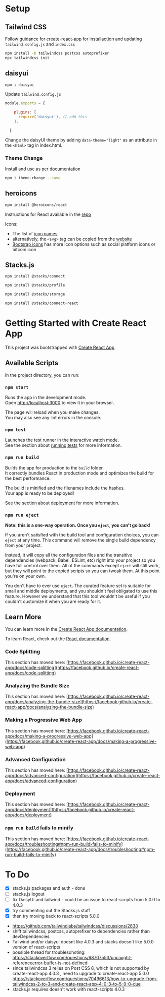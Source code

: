# Setup

## Tailwind CSS

Follow guidance for [create-react-app](https://tailwindcss.com/docs/guides/create-react-app) for installaction and updating `tailwind.config.js` and `index.css`

```bash
npm install -D tailwindcss postcss autoprefixer
npx tailwindcss init
```

## daisyui

```bash
npm i daisyui
```

Update `tailwind.config.js`

```js
module.exports = {

    plugins: [
      require('daisyui'), // add this
    ],

  }
```

Change the daisyUI theme by adding `data-theme="light"` as an attribute in the `<html>` tag in index.html.

### Theme Change

Install and use as per [documentation](https://github.com/saadeghi/theme-change#js)

```bash
npm i theme-change --save
```


## heroicons

```bash
npm install @heroicons/react
```

Instructions for React available in the [repo](https://github.com/tailwindlabs/heroicons)

Icons:
- The list of [icon names](https://unpkg.com/browse/@heroicons/react@1.0.5/outline/)
- alternatively, the `<svg>` tag can be copied from the [website](https://heroicons.com/)
- [Bootsrap icons](https://icons.getbootstrap.com/) has more icon options such as social platform icons or bitcoin icon


## Stacks.js

```bash
npm install @stacks/connect

npm install @stacks/profile

npm install @stacks/storage

npm install @stacks/connect-react
```

# Getting Started with Create React App

This project was bootstrapped with [Create React App](https://github.com/facebook/create-react-app).

## Available Scripts

In the project directory, you can run:

### `npm start`

Runs the app in the development mode.\
Open [http://localhost:3000](http://localhost:3000) to view it in your browser.

The page will reload when you make changes.\
You may also see any lint errors in the console.

### `npm test`

Launches the test runner in the interactive watch mode.\
See the section about [running tests](https://facebook.github.io/create-react-app/docs/running-tests) for more information.

### `npm run build`

Builds the app for production to the `build` folder.\
It correctly bundles React in production mode and optimizes the build for the best performance.

The build is minified and the filenames include the hashes.\
Your app is ready to be deployed!

See the section about [deployment](https://facebook.github.io/create-react-app/docs/deployment) for more information.

### `npm run eject`

**Note: this is a one-way operation. Once you `eject`, you can't go back!**

If you aren't satisfied with the build tool and configuration choices, you can `eject` at any time. This command will remove the single build dependency from your project.

Instead, it will copy all the configuration files and the transitive dependencies (webpack, Babel, ESLint, etc) right into your project so you have full control over them. All of the commands except `eject` will still work, but they will point to the copied scripts so you can tweak them. At this point you're on your own.

You don't have to ever use `eject`. The curated feature set is suitable for small and middle deployments, and you shouldn't feel obligated to use this feature. However we understand that this tool wouldn't be useful if you couldn't customize it when you are ready for it.

## Learn More

You can learn more in the [Create React App documentation](https://facebook.github.io/create-react-app/docs/getting-started).

To learn React, check out the [React documentation](https://reactjs.org/).

### Code Splitting

This section has moved here: [https://facebook.github.io/create-react-app/docs/code-splitting](https://facebook.github.io/create-react-app/docs/code-splitting)

### Analyzing the Bundle Size

This section has moved here: [https://facebook.github.io/create-react-app/docs/analyzing-the-bundle-size](https://facebook.github.io/create-react-app/docs/analyzing-the-bundle-size)

### Making a Progressive Web App

This section has moved here: [https://facebook.github.io/create-react-app/docs/making-a-progressive-web-app](https://facebook.github.io/create-react-app/docs/making-a-progressive-web-app)

### Advanced Configuration

This section has moved here: [https://facebook.github.io/create-react-app/docs/advanced-configuration](https://facebook.github.io/create-react-app/docs/advanced-configuration)

### Deployment

This section has moved here: [https://facebook.github.io/create-react-app/docs/deployment](https://facebook.github.io/create-react-app/docs/deployment)

### `npm run build` fails to minify

This section has moved here: [https://facebook.github.io/create-react-app/docs/troubleshooting#npm-run-build-fails-to-minify](https://facebook.github.io/create-react-app/docs/troubleshooting#npm-run-build-fails-to-minify)


# To Do

- [x] stacks.js packages and auth - done
- [ ] stacks.js logout
- [ ] fix DaisyUI and tailwind - could be an issue to react-scripts from 5.0.0 to 4.0.3
 - [x] try commenting out the Stacks.js stuff
 - [x] then try moving back to react-scripts 5.0.0
 - https://github.com/tailwindlabs/tailwindcss/discussions/2833
 - shift tailwindcss, postcss, autoprefixer to dependencies rather than devDependencies
 - Tailwind and/or daisyui doesnt like 4.0.3 and stacks doesn't like 5.0.0 version of react-scripts
  - possible thread for troublesohoting: https://stackoverflow.com/questions/68707553/uncaught-referenceerror-buffer-is-not-defined
  - since tailwindcss 3 relies on Post CSS 8, which is not supported by create-react-app 4.0.3 , need to upgrade to create-react-app 5.0.0 https://stackoverflow.com/questions/70496613/how-to-upgrade-from-tailwindcss-2-to-3-and-create-react-app-4-0-3-to-5-0-0-due
  - stacks.js requires doesn't work with react-scripts 4.0.3
